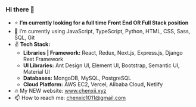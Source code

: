 ### Hi there 🚀

- ⭐️  **I’m currently looking for a full time Front End OR Full Stack position**
- 🍄  I’m currently using JavaScript, TypeScript, Python, HTML, CSS, Sass, SQL, Git
- ✌️ **Tech Stack:**
  - **Libraries | Framework:** React, Redux, Next.js, Express.js, Django Rest Framework
  - **UI Libraries:** Ant Design UI, Element UI, Bootstrap, Semantic UI, Material UI
  - **Databases:** MongoDB, MySQL, PostgreSQL
  - **Cloud Platform:** AWS EC2, Vercel, Alibaba Cloud, Netlify
- 🔥  My NEW website: www.chenxii.xyz
- 📫  How to reach me: chenxic1011@gmail.com
